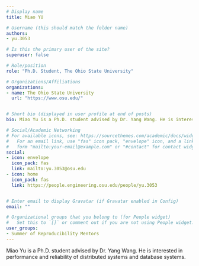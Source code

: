 ```yaml
---
# Display name
title: Miao YU

# Username (this should match the folder name)
authors:
- yu.3053

# Is this the primary user of the site?
superuser: false

# Role/position
role: "Ph.D. Student, The Ohio State University"

# Organizations/Affiliations
organizations:
- name: The Ohio State University
  url: "https://www.osu.edu/"


# Short bio (displayed in user profile at end of posts)
bio: Miao Yu is a Ph.D. student advised by Dr. Yang Wang. He is interested in performance and reliability of distributed systems and database systems.

# Social/Academic Networking
# For available icons, see: https://sourcethemes.com/academic/docs/widgets/#icons
#   For an email link, use "fas" icon pack, "envelope" icon, and a link in the
#   form "mailto:your-email@example.com" or "#contact" for contact widget.
social:
- icon: envelope
  icon_pack: fas
  link: mailto:yu.3053@osu.edu
- icon: home
  icon_pack: fas
  link: https://people.engineering.osu.edu/people/yu.3053


# Enter email to display Gravatar (if Gravatar enabled in Config)
email: ""

# Organizational groups that you belong to (for People widget)
#   Set this to `[]` or comment out if you are not using People widget.  
user_groups:
- Summer of Reproducibility Mentors
---
```

Miao Yu is a Ph.D. student advised by Dr. Yang Wang. He is interested in performance and reliability of distributed systems and database systems.
